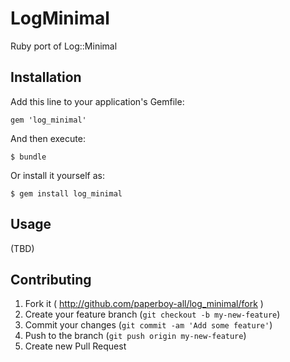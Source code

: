 # LogMinimal

Ruby port of Log::Minimal

## Installation

Add this line to your application's Gemfile:

    gem 'log_minimal'

And then execute:

    $ bundle

Or install it yourself as:

    $ gem install log_minimal

## Usage

(TBD)

## Contributing

1. Fork it ( http://github.com/paperboy-all/log_minimal/fork )
2. Create your feature branch (`git checkout -b my-new-feature`)
3. Commit your changes (`git commit -am 'Add some feature'`)
4. Push to the branch (`git push origin my-new-feature`)
5. Create new Pull Request
